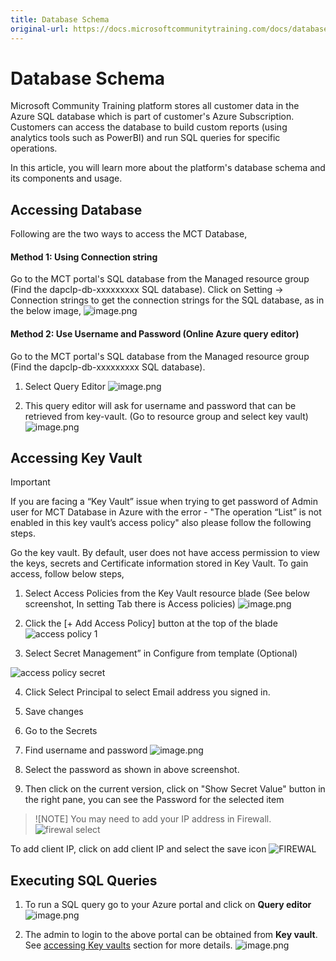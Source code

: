 ```yaml
---
title: Database Schema
original-url: https://docs.microsoftcommunitytraining.com/docs/database-schema
---
```


# Database Schema

Microsoft Community Training platform stores all customer data in the Azure SQL database which is part of customer's Azure Subscription. Customers can access the database to build custom reports (using analytics tools such as PowerBI) and run SQL queries for specific operations. 

In this article, you will learn more about the platform's database schema and its components and usage. 

## Accessing Database
Following are the two ways to access the MCT Database,

#### Method 1: Using Connection string
Go to the MCT portal's SQL database from the Managed resource group (Find the dapclp-db-xxxxxxxxx SQL database). 
Click on Setting -> Connection strings to get the connection strings for the SQL database, as in the below image, 
![image.png](../../media/image%28346%29.png)

#### Method 2: Use Username and Password (Online Azure query editor)
Go to the MCT portal's SQL database from the Managed resource group (Find the dapclp-db-xxxxxxxxx SQL database).
1. Select Query Editor
![image.png](../../media/image%28347%29.png)

2. This query editor will ask for username and password that can be retrieved from key-vault. (Go to resource group and select key vault)
![image.png](../../media/image%28348%29.png)

## Accessing Key Vault 
> [!IMPORTANT]  
> If you are facing a “Key Vault” issue when trying to get password of Admin user for MCT Database in Azure with the error - "The operation “List” is not enabled in this key vault’s access policy" also please follow the following steps.

Go the key vault. By default, user does not have access permission to view the keys, secrets and Certificate information stored in Key Vault. To gain access, follow below steps,
1. Select Access Policies from the Key Vault resource blade (See below screenshot, In setting Tab there is Access policies)
![image.png](../../media/image%28349%29.png)
2. Click the [+ Add Access Policy] button at the top of the blade  
![access policy 1](../../media/access%20policy%201.png)


3. Select Secret Management” in Configure from template (Optional)

![access policy secret](../../media/access%20policy%20secret.png)


4. Click Select Principal to select Email address you signed in.
5. Save changes
6. Go to the Secrets


7. Find username and password
![image.png](../../media/image%28350%29.png)

8. Select the password as shown in above screenshot.
9. Then click on the current version, click on "Show Secret Value" button in the right pane, you can see the Password for the selected item

> ![NOTE] 
> You may need to add your IP address in Firewall. 
![firewal select](../../media/firewal%20select.png)

To add client IP, click on add client IP and select the save icon
![FIREWAL](../../media/FIREWAL.png)

## Executing SQL Queries 
1. To run a SQL query go to your Azure portal and click on **Query editor**
![image.png](../../media/image%28353%29.png)

2. The admin to login to the above portal can be obtained from **Key vault**. See [accessing Key vaults](./3_database-schema#accessing-key-vault) section for more details. 
![image.png](../../media/image%28354%29.png)
